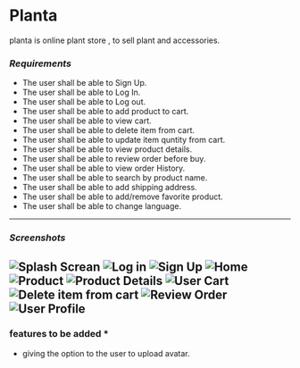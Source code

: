# Planta 
planta is online plant store , to sell plant and accessories. 

### *Requirements*
- The user shall be able to Sign Up.
- The user shall be able to Log In.
- The user shall be able to Log out.
- The user shall be able to add product to cart.
- The user shall be able to view cart.
- The user shall be able to delete item from cart.
- The user shall be able to update item quntity from cart.
- The user shall be able to view product details.
- The user shall be able to review order before buy.
- The user shall be able to view order History.
- The user shall be able to search by product name.
- The user shall be able to add shipping address.
- The user shall be able to add/remove favorite product.
- The user shall be able to change language.
-------------------


### *Screenshots*
![Splash Screan](https://user-images.githubusercontent.com/72036862/151843400-f43a2bff-1051-4433-ab48-55ff78c7e23c.jpg)
![Log in](https://user-images.githubusercontent.com/72036862/151841932-8256f0ac-2735-4819-84c3-cfac04c8ca50.jpg)
![Sign Up](https://user-images.githubusercontent.com/72036862/151842002-39ceef75-6582-44e3-8f91-c5f679f7b163.jpg)
![Home](https://user-images.githubusercontent.com/72036862/151842099-dc7e5089-e8c4-4eec-8d1b-c719950baaa9.jpg)
![Product](https://user-images.githubusercontent.com/72036862/151842243-2e00e09d-ef98-4a75-8e23-bda51a815e9d.jpg)
![Product Details](https://user-images.githubusercontent.com/72036862/151842673-50e41798-5168-465e-9b13-54d4617cb45b.jpg)
![User Cart](https://user-images.githubusercontent.com/72036862/151842780-3967fa50-c801-4f8b-bb81-7412cdb9d987.jpg)
![Delete item from cart](https://user-images.githubusercontent.com/72036862/151843000-4bde096b-9111-4420-aa67-44f226a3dfb1.jpg)
![Review Order](https://user-images.githubusercontent.com/72036862/151843147-7108051b-b3b2-45ea-b551-67afcf2bf328.jpg)
![User Profile](https://user-images.githubusercontent.com/72036862/151843280-0c433bf0-f234-43ea-9475-a2c30ae23da0.jpg)
-------------------
### features to be added *

- giving the option to the user to upload avatar.











